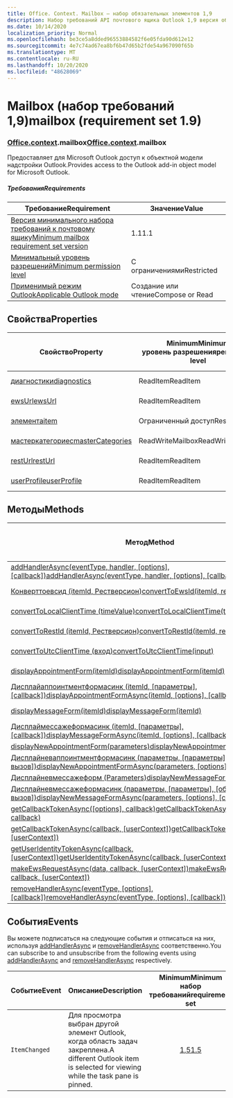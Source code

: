 ```yaml
---
title: Office. Context. Mailbox — набор обязательных элементов 1,9
description: Набор требований API почтового ящика Outlook 1,9 версия объектной модели почтового ящика.
ms.date: 10/14/2020
localization_priority: Normal
ms.openlocfilehash: be3ce5a8dded96553884582f6e05fda90d612e12
ms.sourcegitcommit: 4e7c74ad67ea8bf6b47d65b2fde54a967090f65b
ms.translationtype: MT
ms.contentlocale: ru-RU
ms.lasthandoff: 10/20/2020
ms.locfileid: "48628069"
---
```

# <a name="mailbox-requirement-set-19"></a><span data-ttu-id="920f6-103">Mailbox (набор требований 1,9)</span><span class="sxs-lookup"><span data-stu-id="920f6-103">mailbox (requirement set 1.9)</span></span>

### <a name="officecontextmailbox"></a><span data-ttu-id="920f6-104">[Office](office.md)[.context](office.context.md).mailbox</span><span class="sxs-lookup"><span data-stu-id="920f6-104">[Office](office.md)[.context](office.context.md).mailbox</span></span>

<span data-ttu-id="920f6-105">Предоставляет для Microsoft Outlook доступ к объектной модели надстройки Outlook.</span><span class="sxs-lookup"><span data-stu-id="920f6-105">Provides access to the Outlook add-in object model for Microsoft Outlook.</span></span>

##### <a name="requirements"></a><span data-ttu-id="920f6-106">Требования</span><span class="sxs-lookup"><span data-stu-id="920f6-106">Requirements</span></span>

|<span data-ttu-id="920f6-107">Требование</span><span class="sxs-lookup"><span data-stu-id="920f6-107">Requirement</span></span>| <span data-ttu-id="920f6-108">Значение</span><span class="sxs-lookup"><span data-stu-id="920f6-108">Value</span></span>|
|---|---|
|[<span data-ttu-id="920f6-109">Версия минимального набора требований к почтовому ящику</span><span class="sxs-lookup"><span data-stu-id="920f6-109">Minimum mailbox requirement set version</span></span>](../../requirement-sets/outlook-api-requirement-sets.md)| <span data-ttu-id="920f6-110">1.1</span><span class="sxs-lookup"><span data-stu-id="920f6-110">1.1</span></span>|
|[<span data-ttu-id="920f6-111">Минимальный уровень разрешений</span><span class="sxs-lookup"><span data-stu-id="920f6-111">Minimum permission level</span></span>](../../../outlook/understanding-outlook-add-in-permissions.md)| <span data-ttu-id="920f6-112">С ограничениями</span><span class="sxs-lookup"><span data-stu-id="920f6-112">Restricted</span></span>|
|[<span data-ttu-id="920f6-113">Применимый режим Outlook</span><span class="sxs-lookup"><span data-stu-id="920f6-113">Applicable Outlook mode</span></span>](../../../outlook/outlook-add-ins-overview.md#extension-points)| <span data-ttu-id="920f6-114">Создание или чтение</span><span class="sxs-lookup"><span data-stu-id="920f6-114">Compose or Read</span></span>|

## <a name="properties"></a><span data-ttu-id="920f6-115">Свойства</span><span class="sxs-lookup"><span data-stu-id="920f6-115">Properties</span></span>

| <span data-ttu-id="920f6-116">Свойство</span><span class="sxs-lookup"><span data-stu-id="920f6-116">Property</span></span> | <span data-ttu-id="920f6-117">Minimum</span><span class="sxs-lookup"><span data-stu-id="920f6-117">Minimum</span></span><br><span data-ttu-id="920f6-118">уровень разрешения</span><span class="sxs-lookup"><span data-stu-id="920f6-118">permission level</span></span> | <span data-ttu-id="920f6-119">Способов</span><span class="sxs-lookup"><span data-stu-id="920f6-119">Modes</span></span> | <span data-ttu-id="920f6-120">Тип возвращаемых данных</span><span class="sxs-lookup"><span data-stu-id="920f6-120">Return type</span></span> | <span data-ttu-id="920f6-121">Minimum</span><span class="sxs-lookup"><span data-stu-id="920f6-121">Minimum</span></span><br><span data-ttu-id="920f6-122">набор требований</span><span class="sxs-lookup"><span data-stu-id="920f6-122">requirement set</span></span> |
|---|---|---|---|:---:|
| [<span data-ttu-id="920f6-123">диагностики</span><span class="sxs-lookup"><span data-stu-id="920f6-123">diagnostics</span></span>](/javascript/api/outlook/office.mailbox?view=outlook-js-1.9&preserve-view=true#diagnostics) | <span data-ttu-id="920f6-124">ReadItem</span><span class="sxs-lookup"><span data-stu-id="920f6-124">ReadItem</span></span> | <span data-ttu-id="920f6-125">Создание</span><span class="sxs-lookup"><span data-stu-id="920f6-125">Compose</span></span><br><span data-ttu-id="920f6-126">Чтение</span><span class="sxs-lookup"><span data-stu-id="920f6-126">Read</span></span> | [<span data-ttu-id="920f6-127">Diagnostics</span><span class="sxs-lookup"><span data-stu-id="920f6-127">Diagnostics</span></span>](/javascript/api/outlook/office.diagnostics?view=outlook-js-1.9&preserve-view=true) | [<span data-ttu-id="920f6-128">1.1</span><span class="sxs-lookup"><span data-stu-id="920f6-128">1.1</span></span>](../requirement-set-1.1/outlook-requirement-set-1.1.md) |
| [<span data-ttu-id="920f6-129">ewsUrl</span><span class="sxs-lookup"><span data-stu-id="920f6-129">ewsUrl</span></span>](/javascript/api/outlook/office.mailbox?view=outlook-js-1.9&preserve-view=true#ewsurl) | <span data-ttu-id="920f6-130">ReadItem</span><span class="sxs-lookup"><span data-stu-id="920f6-130">ReadItem</span></span> | <span data-ttu-id="920f6-131">Создание</span><span class="sxs-lookup"><span data-stu-id="920f6-131">Compose</span></span><br><span data-ttu-id="920f6-132">Чтение</span><span class="sxs-lookup"><span data-stu-id="920f6-132">Read</span></span> | <span data-ttu-id="920f6-133">String</span><span class="sxs-lookup"><span data-stu-id="920f6-133">String</span></span> | [<span data-ttu-id="920f6-134">1.1</span><span class="sxs-lookup"><span data-stu-id="920f6-134">1.1</span></span>](../requirement-set-1.1/outlook-requirement-set-1.1.md) |
| [<span data-ttu-id="920f6-135">элемента</span><span class="sxs-lookup"><span data-stu-id="920f6-135">item</span></span>](office.context.mailbox.item.md) | <span data-ttu-id="920f6-136">Ограниченный доступ</span><span class="sxs-lookup"><span data-stu-id="920f6-136">Restricted</span></span> | <span data-ttu-id="920f6-137">Создание</span><span class="sxs-lookup"><span data-stu-id="920f6-137">Compose</span></span><br><span data-ttu-id="920f6-138">Чтение</span><span class="sxs-lookup"><span data-stu-id="920f6-138">Read</span></span> | [<span data-ttu-id="920f6-139">Item</span><span class="sxs-lookup"><span data-stu-id="920f6-139">Item</span></span>](/javascript/api/outlook/office.item?view=outlook-js-1.9&preserve-view=true) | [<span data-ttu-id="920f6-140">1.1</span><span class="sxs-lookup"><span data-stu-id="920f6-140">1.1</span></span>](../requirement-set-1.1/outlook-requirement-set-1.1.md) |
| [<span data-ttu-id="920f6-141">мастеркатегориес</span><span class="sxs-lookup"><span data-stu-id="920f6-141">masterCategories</span></span>](/javascript/api/outlook/office.mailbox?view=outlook-js-1.9&preserve-view=true#mastercategories) | <span data-ttu-id="920f6-142">ReadWriteMailbox</span><span class="sxs-lookup"><span data-stu-id="920f6-142">ReadWriteMailbox</span></span> | <span data-ttu-id="920f6-143">Создание</span><span class="sxs-lookup"><span data-stu-id="920f6-143">Compose</span></span><br><span data-ttu-id="920f6-144">Чтение</span><span class="sxs-lookup"><span data-stu-id="920f6-144">Read</span></span> | [<span data-ttu-id="920f6-145">MasterCategories</span><span class="sxs-lookup"><span data-stu-id="920f6-145">MasterCategories</span></span>](/javascript/api/outlook/office.mastercategories?view=outlook-js-1.9&preserve-view=true) | [<span data-ttu-id="920f6-146">1,8</span><span class="sxs-lookup"><span data-stu-id="920f6-146">1.8</span></span>](../requirement-set-1.8/outlook-requirement-set-1.8.md) |
| [<span data-ttu-id="920f6-147">restUrl</span><span class="sxs-lookup"><span data-stu-id="920f6-147">restUrl</span></span>](/javascript/api/outlook/office.mailbox?view=outlook-js-1.9&preserve-view=true#resturl) | <span data-ttu-id="920f6-148">ReadItem</span><span class="sxs-lookup"><span data-stu-id="920f6-148">ReadItem</span></span> | <span data-ttu-id="920f6-149">Создание</span><span class="sxs-lookup"><span data-stu-id="920f6-149">Compose</span></span><br><span data-ttu-id="920f6-150">Чтение</span><span class="sxs-lookup"><span data-stu-id="920f6-150">Read</span></span> | <span data-ttu-id="920f6-151">String</span><span class="sxs-lookup"><span data-stu-id="920f6-151">String</span></span> | [<span data-ttu-id="920f6-152">1,5</span><span class="sxs-lookup"><span data-stu-id="920f6-152">1.5</span></span>](../requirement-set-1.5/outlook-requirement-set-1.5.md) |
| [<span data-ttu-id="920f6-153">userProfile</span><span class="sxs-lookup"><span data-stu-id="920f6-153">userProfile</span></span>](/javascript/api/outlook/office.mailbox?view=outlook-js-1.9&preserve-view=true#userprofile) | <span data-ttu-id="920f6-154">ReadItem</span><span class="sxs-lookup"><span data-stu-id="920f6-154">ReadItem</span></span> | <span data-ttu-id="920f6-155">Создание</span><span class="sxs-lookup"><span data-stu-id="920f6-155">Compose</span></span><br><span data-ttu-id="920f6-156">Чтение</span><span class="sxs-lookup"><span data-stu-id="920f6-156">Read</span></span> | [<span data-ttu-id="920f6-157">UserProfile</span><span class="sxs-lookup"><span data-stu-id="920f6-157">UserProfile</span></span>](/javascript/api/outlook/office.userprofile?view=outlook-js-1.9&preserve-view=true) | [<span data-ttu-id="920f6-158">1.1</span><span class="sxs-lookup"><span data-stu-id="920f6-158">1.1</span></span>](../requirement-set-1.1/outlook-requirement-set-1.1.md) |

## <a name="methods"></a><span data-ttu-id="920f6-159">Методы</span><span class="sxs-lookup"><span data-stu-id="920f6-159">Methods</span></span>

| <span data-ttu-id="920f6-160">Метод</span><span class="sxs-lookup"><span data-stu-id="920f6-160">Method</span></span> | <span data-ttu-id="920f6-161">Minimum</span><span class="sxs-lookup"><span data-stu-id="920f6-161">Minimum</span></span><br><span data-ttu-id="920f6-162">уровень разрешения</span><span class="sxs-lookup"><span data-stu-id="920f6-162">permission level</span></span> | <span data-ttu-id="920f6-163">Способов</span><span class="sxs-lookup"><span data-stu-id="920f6-163">Modes</span></span> | <span data-ttu-id="920f6-164">Minimum</span><span class="sxs-lookup"><span data-stu-id="920f6-164">Minimum</span></span><br><span data-ttu-id="920f6-165">набор требований</span><span class="sxs-lookup"><span data-stu-id="920f6-165">requirement set</span></span> |
|---|---|---|:---:|
| <span data-ttu-id="920f6-166">[addHandlerAsync(eventType, handler, [options], [callback])](/javascript/api/outlook/office.mailbox?view=outlook-js-1.9&preserve-view=true#addhandlerasync-eventtype--handler--options--callback-)</span><span class="sxs-lookup"><span data-stu-id="920f6-166">[addHandlerAsync(eventType, handler, [options], [callback])](/javascript/api/outlook/office.mailbox?view=outlook-js-1.9&preserve-view=true#addhandlerasync-eventtype--handler--options--callback-)</span></span> | <span data-ttu-id="920f6-167">ReadItem</span><span class="sxs-lookup"><span data-stu-id="920f6-167">ReadItem</span></span> | <span data-ttu-id="920f6-168">Создание</span><span class="sxs-lookup"><span data-stu-id="920f6-168">Compose</span></span><br><span data-ttu-id="920f6-169">Чтение</span><span class="sxs-lookup"><span data-stu-id="920f6-169">Read</span></span> | [<span data-ttu-id="920f6-170">1,5</span><span class="sxs-lookup"><span data-stu-id="920f6-170">1.5</span></span>](../requirement-set-1.5/outlook-requirement-set-1.5.md) |
| [<span data-ttu-id="920f6-171">Конверттоевсид (itemId, Рестверсион)</span><span class="sxs-lookup"><span data-stu-id="920f6-171">convertToEwsId(itemId, restVersion)</span></span>](/javascript/api/outlook/office.mailbox?view=outlook-js-1.9&preserve-view=true#converttoewsid-itemid--restversion-) | <span data-ttu-id="920f6-172">Restricted</span><span class="sxs-lookup"><span data-stu-id="920f6-172">Restricted</span></span> | <span data-ttu-id="920f6-173">Создание</span><span class="sxs-lookup"><span data-stu-id="920f6-173">Compose</span></span><br><span data-ttu-id="920f6-174">Чтение</span><span class="sxs-lookup"><span data-stu-id="920f6-174">Read</span></span> | [<span data-ttu-id="920f6-175">1.3</span><span class="sxs-lookup"><span data-stu-id="920f6-175">1.3</span></span>](../requirement-set-1.3/outlook-requirement-set-1.3.md) |
| [<span data-ttu-id="920f6-176">convertToLocalClientTime (timeValue)</span><span class="sxs-lookup"><span data-stu-id="920f6-176">convertToLocalClientTime(timeValue)</span></span>](/javascript/api/outlook/office.mailbox?view=outlook-js-1.9&preserve-view=true#converttolocalclienttime-timevalue-) | <span data-ttu-id="920f6-177">ReadItem</span><span class="sxs-lookup"><span data-stu-id="920f6-177">ReadItem</span></span> | <span data-ttu-id="920f6-178">Создание</span><span class="sxs-lookup"><span data-stu-id="920f6-178">Compose</span></span><br><span data-ttu-id="920f6-179">Чтение</span><span class="sxs-lookup"><span data-stu-id="920f6-179">Read</span></span> | [<span data-ttu-id="920f6-180">1.1</span><span class="sxs-lookup"><span data-stu-id="920f6-180">1.1</span></span>](../requirement-set-1.1/outlook-requirement-set-1.1.md) |
| [<span data-ttu-id="920f6-181">convertToRestId (itemId, Рестверсион)</span><span class="sxs-lookup"><span data-stu-id="920f6-181">convertToRestId(itemId, restVersion)</span></span>](/javascript/api/outlook/office.mailbox?view=outlook-js-1.9&preserve-view=true#converttorestid-itemid--restversion-) | <span data-ttu-id="920f6-182">Restricted</span><span class="sxs-lookup"><span data-stu-id="920f6-182">Restricted</span></span> | <span data-ttu-id="920f6-183">Создание</span><span class="sxs-lookup"><span data-stu-id="920f6-183">Compose</span></span><br><span data-ttu-id="920f6-184">Чтение</span><span class="sxs-lookup"><span data-stu-id="920f6-184">Read</span></span> | [<span data-ttu-id="920f6-185">1.3</span><span class="sxs-lookup"><span data-stu-id="920f6-185">1.3</span></span>](../requirement-set-1.3/outlook-requirement-set-1.3.md) |
| [<span data-ttu-id="920f6-186">convertToUtcClientTime (вход)</span><span class="sxs-lookup"><span data-stu-id="920f6-186">convertToUtcClientTime(input)</span></span>](/javascript/api/outlook/office.mailbox?view=outlook-js-1.9&preserve-view=true#converttoutcclienttime-input-) | <span data-ttu-id="920f6-187">ReadItem</span><span class="sxs-lookup"><span data-stu-id="920f6-187">ReadItem</span></span> | <span data-ttu-id="920f6-188">Создание</span><span class="sxs-lookup"><span data-stu-id="920f6-188">Compose</span></span><br><span data-ttu-id="920f6-189">Чтение</span><span class="sxs-lookup"><span data-stu-id="920f6-189">Read</span></span> | [<span data-ttu-id="920f6-190">1.1</span><span class="sxs-lookup"><span data-stu-id="920f6-190">1.1</span></span>](../requirement-set-1.1/outlook-requirement-set-1.1.md) |
| [<span data-ttu-id="920f6-191">displayAppointmentForm(itemId)</span><span class="sxs-lookup"><span data-stu-id="920f6-191">displayAppointmentForm(itemId)</span></span>](/javascript/api/outlook/office.mailbox?view=outlook-js-1.9&preserve-view=true#displayappointmentform-itemid-) | <span data-ttu-id="920f6-192">ReadItem</span><span class="sxs-lookup"><span data-stu-id="920f6-192">ReadItem</span></span> | <span data-ttu-id="920f6-193">Создание</span><span class="sxs-lookup"><span data-stu-id="920f6-193">Compose</span></span><br><span data-ttu-id="920f6-194">Чтение</span><span class="sxs-lookup"><span data-stu-id="920f6-194">Read</span></span> | [<span data-ttu-id="920f6-195">1.1</span><span class="sxs-lookup"><span data-stu-id="920f6-195">1.1</span></span>](../requirement-set-1.1/outlook-requirement-set-1.1.md) |
| <span data-ttu-id="920f6-196">[Дисплайаппоинтментформасинк (itemId, [параметры], [callback])](/javascript/api/outlook/office.mailbox?view=outlook-js-1.9&preserve-view=true#displayappointmentform-itemid--options--callback-)</span><span class="sxs-lookup"><span data-stu-id="920f6-196">[displayAppointmentFormAsync(itemId, [options], [callback])](/javascript/api/outlook/office.mailbox?view=outlook-js-1.9&preserve-view=true#displayappointmentform-itemid--options--callback-)</span></span> | <span data-ttu-id="920f6-197">ReadItem</span><span class="sxs-lookup"><span data-stu-id="920f6-197">ReadItem</span></span> | <span data-ttu-id="920f6-198">Создание</span><span class="sxs-lookup"><span data-stu-id="920f6-198">Compose</span></span><br><span data-ttu-id="920f6-199">Чтение</span><span class="sxs-lookup"><span data-stu-id="920f6-199">Read</span></span> | [<span data-ttu-id="920f6-200">1,9</span><span class="sxs-lookup"><span data-stu-id="920f6-200">1.9</span></span>](outlook-requirement-set-1.9.md) |
| [<span data-ttu-id="920f6-201">displayMessageForm(itemId)</span><span class="sxs-lookup"><span data-stu-id="920f6-201">displayMessageForm(itemId)</span></span>](/javascript/api/outlook/office.mailbox?view=outlook-js-1.9&preserve-view=true#displaymessageform-itemid-) | <span data-ttu-id="920f6-202">ReadItem</span><span class="sxs-lookup"><span data-stu-id="920f6-202">ReadItem</span></span> | <span data-ttu-id="920f6-203">Создание</span><span class="sxs-lookup"><span data-stu-id="920f6-203">Compose</span></span><br><span data-ttu-id="920f6-204">Чтение</span><span class="sxs-lookup"><span data-stu-id="920f6-204">Read</span></span> | [<span data-ttu-id="920f6-205">1.1</span><span class="sxs-lookup"><span data-stu-id="920f6-205">1.1</span></span>](../requirement-set-1.1/outlook-requirement-set-1.1.md) |
| <span data-ttu-id="920f6-206">[Дисплаймессажеформасинк (itemId, [параметры], [callback])](/javascript/api/outlook/office.mailbox?view=outlook-js-1.9&preserve-view=true#displaymessageform-itemid--options--callback-)</span><span class="sxs-lookup"><span data-stu-id="920f6-206">[displayMessageFormAsync(itemId, [options], [callback])](/javascript/api/outlook/office.mailbox?view=outlook-js-1.9&preserve-view=true#displaymessageform-itemid--options--callback-)</span></span> | <span data-ttu-id="920f6-207">ReadItem</span><span class="sxs-lookup"><span data-stu-id="920f6-207">ReadItem</span></span> | <span data-ttu-id="920f6-208">Создание</span><span class="sxs-lookup"><span data-stu-id="920f6-208">Compose</span></span><br><span data-ttu-id="920f6-209">Чтение</span><span class="sxs-lookup"><span data-stu-id="920f6-209">Read</span></span> | [<span data-ttu-id="920f6-210">1,9</span><span class="sxs-lookup"><span data-stu-id="920f6-210">1.9</span></span>](outlook-requirement-set-1.9.md) |
| [<span data-ttu-id="920f6-211">displayNewAppointmentForm(parameters)</span><span class="sxs-lookup"><span data-stu-id="920f6-211">displayNewAppointmentForm(parameters)</span></span>](/javascript/api/outlook/office.mailbox?view=outlook-js-1.9&preserve-view=true#displaynewappointmentform-parameters-) | <span data-ttu-id="920f6-212">ReadItem</span><span class="sxs-lookup"><span data-stu-id="920f6-212">ReadItem</span></span> | <span data-ttu-id="920f6-213">Чтение</span><span class="sxs-lookup"><span data-stu-id="920f6-213">Read</span></span> | [<span data-ttu-id="920f6-214">1.1</span><span class="sxs-lookup"><span data-stu-id="920f6-214">1.1</span></span>](../requirement-set-1.1/outlook-requirement-set-1.1.md) |
| <span data-ttu-id="920f6-215">[Дисплайневаппоинтментформасинк (параметры, [параметры], [обратный вызов])](/javascript/api/outlook/office.mailbox?view=outlook-js-1.9&preserve-view=true#displaynewappointmentform-parameters--options--callback-)</span><span class="sxs-lookup"><span data-stu-id="920f6-215">[displayNewAppointmentFormAsync(parameters, [options], [callback])](/javascript/api/outlook/office.mailbox?view=outlook-js-1.9&preserve-view=true#displaynewappointmentform-parameters--options--callback-)</span></span> | <span data-ttu-id="920f6-216">ReadItem</span><span class="sxs-lookup"><span data-stu-id="920f6-216">ReadItem</span></span> | <span data-ttu-id="920f6-217">Чтение</span><span class="sxs-lookup"><span data-stu-id="920f6-217">Read</span></span> | [<span data-ttu-id="920f6-218">1,9</span><span class="sxs-lookup"><span data-stu-id="920f6-218">1.9</span></span>](outlook-requirement-set-1.9.md) |
| [<span data-ttu-id="920f6-219">Дисплайневмессажеформ (Parameters)</span><span class="sxs-lookup"><span data-stu-id="920f6-219">displayNewMessageForm(parameters)</span></span>](/javascript/api/outlook/office.mailbox?view=outlook-js-1.9&preserve-view=true#displaynewmessageform-parameters-) | <span data-ttu-id="920f6-220">ReadItem</span><span class="sxs-lookup"><span data-stu-id="920f6-220">ReadItem</span></span> | <span data-ttu-id="920f6-221">Чтение</span><span class="sxs-lookup"><span data-stu-id="920f6-221">Read</span></span> | [<span data-ttu-id="920f6-222">1,6</span><span class="sxs-lookup"><span data-stu-id="920f6-222">1.6</span></span>](../requirement-set-1.6/outlook-requirement-set-1.6.md) |
| <span data-ttu-id="920f6-223">[Дисплайневмессажеформасинк (параметры, [параметры], [обратный вызов])](/javascript/api/outlook/office.mailbox?view=outlook-js-1.9&preserve-view=true#displaynewmessageform-parameters--options--callback-)</span><span class="sxs-lookup"><span data-stu-id="920f6-223">[displayNewMessageFormAsync(parameters, [options], [callback])](/javascript/api/outlook/office.mailbox?view=outlook-js-1.9&preserve-view=true#displaynewmessageform-parameters--options--callback-)</span></span> | <span data-ttu-id="920f6-224">ReadItem</span><span class="sxs-lookup"><span data-stu-id="920f6-224">ReadItem</span></span> | <span data-ttu-id="920f6-225">Чтение</span><span class="sxs-lookup"><span data-stu-id="920f6-225">Read</span></span> | [<span data-ttu-id="920f6-226">1,9</span><span class="sxs-lookup"><span data-stu-id="920f6-226">1.9</span></span>](outlook-requirement-set-1.9.md) |
| <span data-ttu-id="920f6-227">[getCallbackTokenAsync([options], callback)](/javascript/api/outlook/office.mailbox?view=outlook-js-1.9&preserve-view=true#getcallbacktokenasync-options--callback-)</span><span class="sxs-lookup"><span data-stu-id="920f6-227">[getCallbackTokenAsync([options], callback)](/javascript/api/outlook/office.mailbox?view=outlook-js-1.9&preserve-view=true#getcallbacktokenasync-options--callback-)</span></span> | <span data-ttu-id="920f6-228">ReadItem</span><span class="sxs-lookup"><span data-stu-id="920f6-228">ReadItem</span></span> | <span data-ttu-id="920f6-229">Создание</span><span class="sxs-lookup"><span data-stu-id="920f6-229">Compose</span></span><br><span data-ttu-id="920f6-230">Чтение</span><span class="sxs-lookup"><span data-stu-id="920f6-230">Read</span></span> | [<span data-ttu-id="920f6-231">1,5</span><span class="sxs-lookup"><span data-stu-id="920f6-231">1.5</span></span>](../requirement-set-1.5/outlook-requirement-set-1.5.md) |
| <span data-ttu-id="920f6-232">[getCallbackTokenAsync(callback, [userContext])](/javascript/api/outlook/office.mailbox?view=outlook-js-1.9&preserve-view=true#getcallbacktokenasync-callback--usercontext-)</span><span class="sxs-lookup"><span data-stu-id="920f6-232">[getCallbackTokenAsync(callback, [userContext])](/javascript/api/outlook/office.mailbox?view=outlook-js-1.9&preserve-view=true#getcallbacktokenasync-callback--usercontext-)</span></span> | <span data-ttu-id="920f6-233">ReadItem</span><span class="sxs-lookup"><span data-stu-id="920f6-233">ReadItem</span></span> | <span data-ttu-id="920f6-234">Создание</span><span class="sxs-lookup"><span data-stu-id="920f6-234">Compose</span></span><br><span data-ttu-id="920f6-235">Чтение</span><span class="sxs-lookup"><span data-stu-id="920f6-235">Read</span></span> | [<span data-ttu-id="920f6-236">1.3</span><span class="sxs-lookup"><span data-stu-id="920f6-236">1.3</span></span>](../requirement-set-1.3/outlook-requirement-set-1.3.md)<br>[<span data-ttu-id="920f6-237">1.1</span><span class="sxs-lookup"><span data-stu-id="920f6-237">1.1</span></span>](../requirement-set-1.1/outlook-requirement-set-1.1.md) |
| <span data-ttu-id="920f6-238">[getUserIdentityTokenAsync(callback, [userContext])](/javascript/api/outlook/office.mailbox?view=outlook-js-1.9&preserve-view=true#getuseridentitytokenasync-callback--usercontext-)</span><span class="sxs-lookup"><span data-stu-id="920f6-238">[getUserIdentityTokenAsync(callback, [userContext])](/javascript/api/outlook/office.mailbox?view=outlook-js-1.9&preserve-view=true#getuseridentitytokenasync-callback--usercontext-)</span></span> | <span data-ttu-id="920f6-239">ReadItem</span><span class="sxs-lookup"><span data-stu-id="920f6-239">ReadItem</span></span> | <span data-ttu-id="920f6-240">Создание</span><span class="sxs-lookup"><span data-stu-id="920f6-240">Compose</span></span><br><span data-ttu-id="920f6-241">Чтение</span><span class="sxs-lookup"><span data-stu-id="920f6-241">Read</span></span> | [<span data-ttu-id="920f6-242">1.1</span><span class="sxs-lookup"><span data-stu-id="920f6-242">1.1</span></span>](../requirement-set-1.1/outlook-requirement-set-1.1.md) |
| <span data-ttu-id="920f6-243">[makeEwsRequestAsync(data, callback, [userContext])](/javascript/api/outlook/office.mailbox?view=outlook-js-1.9&preserve-view=true#makeewsrequestasync-data--callback--usercontext-)</span><span class="sxs-lookup"><span data-stu-id="920f6-243">[makeEwsRequestAsync(data, callback, [userContext])](/javascript/api/outlook/office.mailbox?view=outlook-js-1.9&preserve-view=true#makeewsrequestasync-data--callback--usercontext-)</span></span> | <span data-ttu-id="920f6-244">ReadWriteMailbox</span><span class="sxs-lookup"><span data-stu-id="920f6-244">ReadWriteMailbox</span></span> | <span data-ttu-id="920f6-245">Создание</span><span class="sxs-lookup"><span data-stu-id="920f6-245">Compose</span></span><br><span data-ttu-id="920f6-246">Чтение</span><span class="sxs-lookup"><span data-stu-id="920f6-246">Read</span></span> | [<span data-ttu-id="920f6-247">1.1</span><span class="sxs-lookup"><span data-stu-id="920f6-247">1.1</span></span>](../requirement-set-1.1/outlook-requirement-set-1.1.md) |
| <span data-ttu-id="920f6-248">[removeHandlerAsync(eventType, [options], [callback])](/javascript/api/outlook/office.mailbox?view=outlook-js-1.9&preserve-view=true#removehandlerasync-eventtype--options--callback-)</span><span class="sxs-lookup"><span data-stu-id="920f6-248">[removeHandlerAsync(eventType, [options], [callback])](/javascript/api/outlook/office.mailbox?view=outlook-js-1.9&preserve-view=true#removehandlerasync-eventtype--options--callback-)</span></span> | <span data-ttu-id="920f6-249">ReadItem</span><span class="sxs-lookup"><span data-stu-id="920f6-249">ReadItem</span></span> | <span data-ttu-id="920f6-250">Создание</span><span class="sxs-lookup"><span data-stu-id="920f6-250">Compose</span></span><br><span data-ttu-id="920f6-251">Чтение</span><span class="sxs-lookup"><span data-stu-id="920f6-251">Read</span></span> | [<span data-ttu-id="920f6-252">1,5</span><span class="sxs-lookup"><span data-stu-id="920f6-252">1.5</span></span>](../requirement-set-1.5/outlook-requirement-set-1.5.md) |

## <a name="events"></a><span data-ttu-id="920f6-253">События</span><span class="sxs-lookup"><span data-stu-id="920f6-253">Events</span></span>

<span data-ttu-id="920f6-254">Вы можете подписаться на следующие события и отписаться на них, используя [addHandlerAsync](/javascript/api/outlook/office.mailbox?view=outlook-js-1.9&preserve-view=true#addhandlerasync-eventtype--handler--options--callback-) и [removeHandlerAsync](/javascript/api/outlook/office.mailbox?view=outlook-js-1.9&preserve-view=true#removehandlerasync-eventtype--options--callback-) соответственно.</span><span class="sxs-lookup"><span data-stu-id="920f6-254">You can subscribe to and unsubscribe from the following events using [addHandlerAsync](/javascript/api/outlook/office.mailbox?view=outlook-js-1.9&preserve-view=true#addhandlerasync-eventtype--handler--options--callback-) and [removeHandlerAsync](/javascript/api/outlook/office.mailbox?view=outlook-js-1.9&preserve-view=true#removehandlerasync-eventtype--options--callback-) respectively.</span></span>

| <span data-ttu-id="920f6-255">Событие</span><span class="sxs-lookup"><span data-stu-id="920f6-255">Event</span></span> | <span data-ttu-id="920f6-256">Описание</span><span class="sxs-lookup"><span data-stu-id="920f6-256">Description</span></span> | <span data-ttu-id="920f6-257">Minimum</span><span class="sxs-lookup"><span data-stu-id="920f6-257">Minimum</span></span><br><span data-ttu-id="920f6-258">набор требований</span><span class="sxs-lookup"><span data-stu-id="920f6-258">requirement set</span></span> |
|---|---|:---:|
|`ItemChanged`| <span data-ttu-id="920f6-259">Для просмотра выбран другой элемент Outlook, когда область задач закреплена.</span><span class="sxs-lookup"><span data-stu-id="920f6-259">A different Outlook item is selected for viewing while the task pane is pinned.</span></span> | [<span data-ttu-id="920f6-260">1,5</span><span class="sxs-lookup"><span data-stu-id="920f6-260">1.5</span></span>](../requirement-set-1.5/outlook-requirement-set-1.5.md) |
